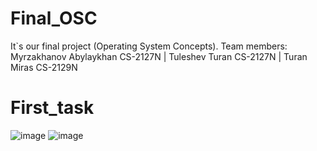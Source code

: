 # Final_OSC
It`s our final project (Operating System Concepts). Team members: Myrzakhanov Abylaykhan CS-2127N | Tuleshev Turan CS-2127N | Turan Miras CS-2129N

# First_task

![image](https://user-images.githubusercontent.com/126179639/220950700-5ba09e07-07b6-4d6c-879d-a4d94abe2c2f.png)
![image](https://user-images.githubusercontent.com/126179639/220957524-08ca4cfa-b2a2-4b47-872a-7614a7a3b87f.png)

